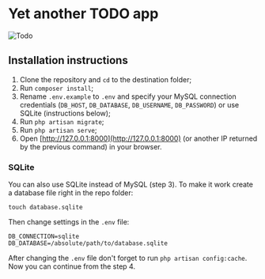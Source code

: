 # Yet another TODO app

![Todo](https://github.com/chimit/sodalabs-assignment/blob/master/todo.png?raw=true)

## Installation instructions

1. Clone the repository and `cd` to the destination folder;
2. Run `composer install`;
3. Rename `.env.example` to `.env` and specify your MySQL connection credentials (`DB_HOST`, `DB_DATABASE`, `DB_USERNAME`, `DB_PASSWORD`) or use SQLite (instructions below);
4. Run `php artisan migrate`;
5. Run `php artisan serve`;
6. Open [http://127.0.0.1:8000](http://127.0.0.1:8000) (or another IP returned by the previous command) in your browser.

### SQLite

You can also use SQLite instead of MySQL (step 3). To make it work create a database file right in the repo folder:

```
touch database.sqlite
```

Then change settings in the `.env` file:

```
DB_CONNECTION=sqlite
DB_DATABASE=/absolute/path/to/database.sqlite
```

After changing the `.env` file don't forget to run `php artisan config:cache`. Now you can continue from the step 4.
